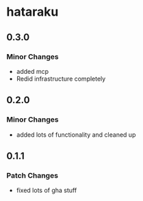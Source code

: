 # hataraku

## 0.3.0

### Minor Changes


-   added mcp
-   Redid infrastructure completely

## 0.2.0

### Minor Changes

-   added lots of functionality and cleaned up

## 0.1.1

### Patch Changes

-   fixed lots of gha stuff
